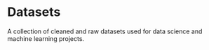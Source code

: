 # Datasets
A collection of cleaned and raw datasets used for data science and machine learning projects.
